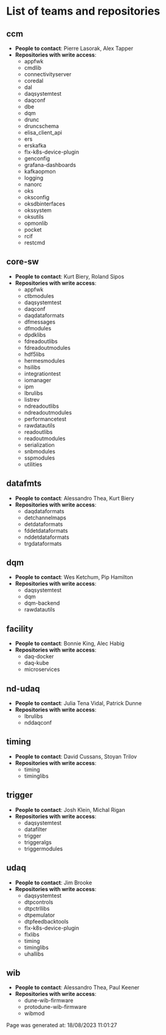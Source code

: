# List of teams and repositories 


## ccm
* **People to contact**: Pierre Lasorak, Alex Tapper
* **Repositories with write access**:
    * appfwk
    * cmdlib
    * connectivityserver
    * coredal
    * dal
    * daqsystemtest
    * daqconf
    * dbe
    * dqm
    * drunc
    * druncschema
    * elisa_client_api
    * ers
    * erskafka
    * flx-k8s-device-plugin
    * genconfig
    * grafana-dashboards
    * kafkaopmon
    * logging
    * nanorc
    * oks
    * oksconfig
    * oksdbinterfaces
    * okssystem
    * oksutils
    * opmonlib
    * pocket
    * rcif
    * restcmd

## core-sw
* **People to contact**: Kurt Biery, Roland Sipos
* **Repositories with write access**:
    * appfwk
    * ctbmodules
    * daqsystemtest
    * daqconf
    * daqdataformats
    * dfmessages
    * dfmodules
    * dpdklibs
    * fdreadoutlibs
    * fdreadoutmodules
    * hdf5libs
    * hermesmodules
    * hsilibs
    * integrationtest
    * iomanager
    * ipm
    * lbrulibs
    * listrev
    * ndreadoutlibs
    * ndreadoutmodules
    * performancetest
    * rawdatautils
    * readoutlibs
    * readoutmodules
    * serialization
    * snbmodules
    * sspmodules
    * utilities

## datafmts
* **People to contact**: Alessandro Thea, Kurt Biery
* **Repositories with write access**:
    * daqdataformats
    * detchannelmaps
    * detdataformats
    * fddetdataformats
    * nddetdataformats
    * trgdataformats

## dqm
* **People to contact**: Wes Ketchum, Pip Hamilton
* **Repositories with write access**:
    * daqsystemtest
    * dqm
    * dqm-backend
    * rawdatautils

## facility
* **People to contact**: Bonnie King, Alec Habig
* **Repositories with write access**:
    * daq-docker
    * daq-kube
    * microservices

## nd-udaq
* **People to contact**: Julia Tena Vidal, Patrick Dunne
* **Repositories with write access**:
    * lbrulibs
    * nddaqconf

## timing
* **People to contact**: David Cussans, Stoyan Trilov
* **Repositories with write access**:
    * timing
    * timinglibs

## trigger
* **People to contact**: Josh Klein, Michal Rigan
* **Repositories with write access**:
    * daqsystemtest
    * datafilter
    * trigger
    * triggeralgs
    * triggermodules

## udaq
* **People to contact**: Jim Brooke
* **Repositories with write access**:
    * daqsystemtest
    * dtpcontrols
    * dtpctrllibs
    * dtpemulator
    * dtpfeedbacktools
    * flx-k8s-device-plugin
    * flxlibs
    * timing
    * timinglibs
    * uhallibs

## wib
* **People to contact**: Alessandro Thea, Paul Keener
* **Repositories with write access**:
    * dune-wib-firmware
    * protodune-wib-firmware
    * wibmod


Page was generated at: 18/08/2023 11:01:27

